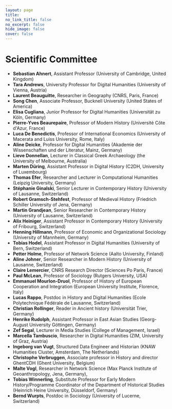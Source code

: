 ```yaml
---
layout: page
title: 
no_link_title: false 
no_excerpt: false 
hide_image: false
cover: false
---
```


# Scientific Committee

* **Sebastian Ahnert**, Assistant Professor (University of Cambridge, United Kingdom)
* **Tara Andrews**, University Professor for Digital Humanities (University of Vienna, Austria)
* **Laurent Beauguitte**, Researcher in Geography (CNRS, Paris, France)
* **Song Chen**, Associate Professor, Bucknell University (United States of America)
* **Elisa Cugliana**, Junior Professor for Digital Humanities (Universität zu Köln, Germany)
* **Pierre-Yves Beaurepaire**, Professor of Modern History (Université Côte d'Azur, France)
* **Luca De Benedictis**, Professor of International Economics (University of Macerata and Luiss University, Rome, Italy)
* **Aline Deicke**, Professor for Digital Humanities (Akademie der Wissenschaften und der Literatur, Mainz, Germany)
* **Lieve Donnellan**, Lecturer in Classical Greek Archaeology (the University of Melbourne, Australia)
* **Marten Düring**, Assistant Professor in Digital History (C2DH, University of Luxembourg)
* **Thomas Efer**, Researcher and Lecturer in Computational Humanities (Leipzig University, Germany)
* **Stéphanie Ginalski**, Senior Lecturer in Contemporary History (University of Lausanne, Switzerland)
* **Robert Gramsch-Stehfest**, Professor of Medieval History (Friedrich Schiller University of Jena, Germany)
* **Martin Grandjean**, Senior Researcher in Contemporary History (University of Lausanne, Switzerland)
* **Alix Heiniger**, Assistant Professor in Contemporary History (University of Fribourg, Switzerland)
* **Henning Hillmann**, Professor of Economic and Organizational Sociology (University of Mannheim, Germany)
* **Tobias Hodel**, Assistant Professor in Digital Humanities (University of Bern, Switzerland)
* **Petter Holme**, Professor of Network Science (Aalto University, Finland)
* **Aline Johner**, Senior Researcher in Modern History (University of Lausanne, Switzerland)
* **Claire Lemercier**, CNRS Research Director (Sciences Po Paris, France)
* **Paul McLean**, Professor of Sociology (Rutgers University, USA)
* **Emmanuel Mourlon-Druol**, Professor of History of European Cooperation and Integration (European University Institute, Florence, Italy)
* **Lucas Rappo**, Postdoc in History and Digital Humanities (Ecole Polytechnique Fédérale de Lausanne, Switzerland)
* **Christian Rollinger**, Reader in Ancient history (Universität Trier, Germany)
* **Henrike Rudolph**, Assistant Professor in East Asian Studies (Georg-August University Göttingen, Germany)
* **Zef Segal**, Lecturer in Media Studies (College of Management, Israel) 
* **Marcella Tambuscio**, Researcher in Digital Humanities (ZIM, University of Graz, Austria) 
* **Ingeborg van Vugt**, Structured Data Engineer and Historian (KNAW Humanities Cluster, Amsterdam, The Netherlands)
* **Christophe Verbruggen**, Associate professor in History and director GhentCDH (Ghent University, Belgium)
* **Malte Vogl**, Researcher in Network Science (Max Planck Institute of Geoanthropology, Jena, Germany), 
* **Tobias Winnerling**, Substitute Professor for Early Modern History/Programme Coordinator of the Department of Historical Studies (Heinrich Heine University, Düsseldorf, Germany)
* **Bernd Wurpts**, Postdoc in Sociology (University of Lucerne, Switzerland)
